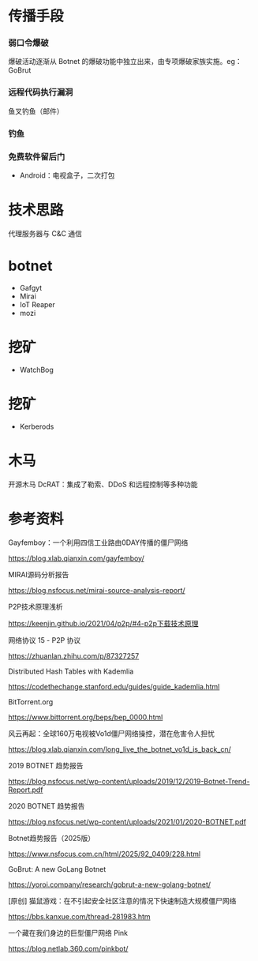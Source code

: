 # 传播手段

### 弱口令爆破

爆破活动逐渐从 Botnet 的爆破功能中独立出来，由专项爆破家族实施。eg：GoBrut

### 远程代码执行漏洞

鱼叉钓鱼（邮件）

### 钓鱼

### 免费软件留后门

- Android：电视盒子，二次打包

# 技术思路

代理服务器与 C&C 通信

# botnet

- Gafgyt
- Mirai
- IoT Reaper 
- mozi

# 挖矿

- WatchBog

# 挖矿

- Kerberods


# 木马

开源木马 DcRAT：集成了勒索、DDoS 和远程控制等多种功能

# 参考资料


Gayfemboy：一个利用四信工业路由0DAY传播的僵尸网络

https://blog.xlab.qianxin.com/gayfemboy/

MIRAI源码分析报告

https://blog.nsfocus.net/mirai-source-analysis-report/

P2P技术原理浅析

https://keenjin.github.io/2021/04/p2p/#4-p2p下载技术原理

网络协议 15 - P2P 协议

https://zhuanlan.zhihu.com/p/87327257

Distributed Hash Tables with Kademlia

https://codethechange.stanford.edu/guides/guide_kademlia.html

BitTorrent.org

https://www.bittorrent.org/beps/bep_0000.html

风云再起：全球160万电视被Vo1d僵尸网络操控，潜在危害令人担忧

https://blog.xlab.qianxin.com/long_live_the_botnet_vo1d_is_back_cn/

2019 BOTNET 趋势报告

https://blog.nsfocus.net/wp-content/uploads/2019/12/2019-Botnet-Trend-Report.pdf

2020 BOTNET 趋势报告

https://blog.nsfocus.net/wp-content/uploads/2021/01/2020-BOTNET.pdf

Botnet趋势报告（2025版）

https://www.nsfocus.com.cn/html/2025/92_0409/228.html

GoBrut: A new GoLang Botnet

https://yoroi.company/research/gobrut-a-new-golang-botnet/

[原创] 猫鼠游戏：在不引起安全社区注意的情况下快速制造大规模僵尸网络

https://bbs.kanxue.com/thread-281983.htm

一个藏在我们身边的巨型僵尸网络 Pink

https://blog.netlab.360.com/pinkbot/